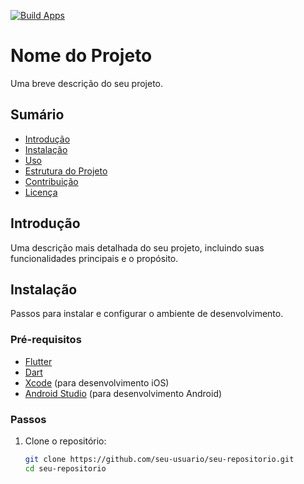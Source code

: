 [![Build Apps](https://github.com/marcossilvajnr/monorepo_example/actions/workflows/build-android-apps.yml/badge.svg?branch=main)](https://github.com/marcossilvajnr/monorepo_example/actions/workflows/build-android-apps.yml)

# Nome do Projeto

Uma breve descrição do seu projeto.

## Sumário

- [Introdução](#introdução)
- [Instalação](#instalação)
- [Uso](#uso)
- [Estrutura do Projeto](#estrutura-do-projeto)
- [Contribuição](#contribuição)
- [Licença](#licença)

## Introdução

Uma descrição mais detalhada do seu projeto, incluindo suas funcionalidades principais e o propósito.

## Instalação

Passos para instalar e configurar o ambiente de desenvolvimento.

### Pré-requisitos

- [Flutter](https://flutter.dev/docs/get-started/install)
- [Dart](https://dart.dev/get-dart)
- [Xcode](https://developer.apple.com/xcode/) (para desenvolvimento iOS)
- [Android Studio](https://developer.android.com/studio) (para desenvolvimento Android)

### Passos

1. Clone o repositório:

   ```sh
   git clone https://github.com/seu-usuario/seu-repositorio.git
   cd seu-repositorio